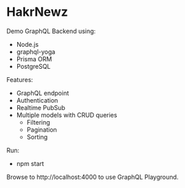 # HakrNewz

Demo GraphQL Backend using:

- Node.js
- graphql-yoga
- Prisma ORM
- PostgreSQL

Features:

- GraphQL endpoint
- Authentication
- Realtime PubSub
- Multiple models with CRUD queries
  - Filtering
  - Pagination
  - Sorting

Run:

- npm start

Browse to http://localhost:4000 to use GraphQL Playground.
